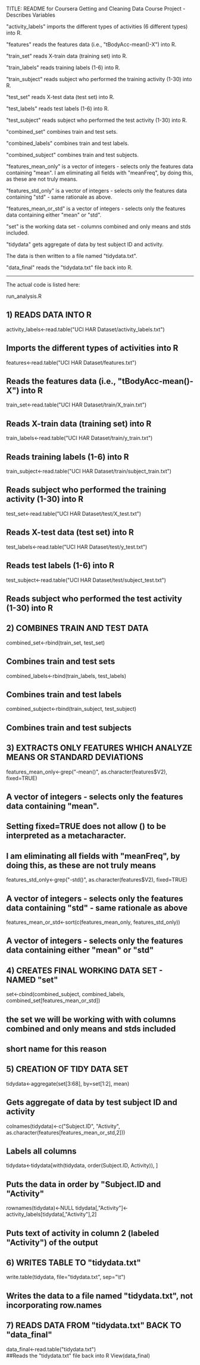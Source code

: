 TITLE: README for Coursera Getting and Cleaning Data Course Project - Describes Variables


"activity_labels" imports the different types of activities (6 different types) into R.

"features" reads the features data (i.e., "tBodyAcc-mean()-X") into R.

"train_set" reads X-train data (training set) into R.

"train_labels" reads training labels (1-6) into R.

"train_subject" reads subject who performed the training activity (1-30) into R.

"test_set" reads X-test data (test set) into R.

"test_labels" reads test labels (1-6) into R.

"test_subject" reads subject who performed the test activity (1-30) into R.

"combined_set" combines train and test sets.

"combined_labels" combines train and test labels.

"combined_subject" combines train and test subjects.

"features_mean_only" is a vector of integers - selects only the features data containing "mean".
   I am eliminating all fields with "meanFreq", by doing this, as these are not truly means.

"features_std_only" is a vector of integers - selects only the features data containing "std" - 
   same rationale as above.

"features_mean_or_std" is a vector of integers - selects only the features data containing either "mean" or "std".

"set" is the working data set - columns combined and only means and stds included.

"tidydata" gets aggregate of data by test subject ID and activity.

The data is then written to a file named "tidydata.txt".

"data_final" reads the "tidydata.txt" file back into R.

___________________________________________________________________________________________________________




The actual code is listed here:

run_analysis.R

## 1) READS DATA INTO R

activity_labels<-read.table("UCI HAR Dataset/activity_labels.txt")  
## Imports the different types of activities into R
features<-read.table("UCI HAR Dataset/features.txt")  
##  Reads the features data (i.e., "tBodyAcc-mean()-X") into R

train_set<-read.table("UCI HAR Dataset/train/X_train.txt")  
## Reads X-train data (training set) into R
train_labels<-read.table("UCI HAR Dataset/train/y_train.txt")  
## Reads training labels (1-6) into R
train_subject<-read.table("UCI HAR Dataset/train/subject_train.txt")  
## Reads subject who performed the training activity (1-30) into R

test_set<-read.table("UCI HAR Dataset/test/X_test.txt")  
## Reads X-test data (test set) into R
test_labels<-read.table("UCI HAR Dataset/test/y_test.txt")  
## Reads test labels (1-6) into R
test_subject<-read.table("UCI HAR Dataset/test/subject_test.txt")  
## Reads subject who performed the test activity (1-30) into R

## 2) COMBINES TRAIN AND TEST DATA

combined_set<-rbind(train_set, test_set)  
##  Combines train and test sets
combined_labels<-rbind(train_labels, test_labels)  
##  Combines train and test labels
combined_subject<-rbind(train_subject, test_subject)  
##  Combines train and test subjects

## 3) EXTRACTS ONLY FEATURES WHICH ANALYZE MEANS OR STANDARD DEVIATIONS

features_mean_only<-grep("-mean()", as.character(features$V2), fixed=TRUE)  
## A vector of integers - selects only the features data containing "mean".  
## Setting fixed=TRUE does not allow () to be interpreted as a metacharacter.  
## I am eliminating all fields with "meanFreq", by doing this, as these are not truly means
features_std_only<-grep("-std()", as.character(features$V2), fixed=TRUE)  
## A vector of integers - selects only the features data containing "std" - same rationale as above

features_mean_or_std<-sort(c(features_mean_only, features_std_only))  
## A vector of integers - selects only the features data containing either "mean" or "std"

## 4) CREATES FINAL WORKING DATA SET - NAMED "set"

set<-cbind(combined_subject, combined_labels, combined_set[features_mean_or_std])  
## the set we will be working with with columns combined and only means and stds included
## short name for this reason

## 5) CREATION OF TIDY DATA SET

tidydata<-aggregate(set[3:68], by=set[1:2], mean)  
##  Gets aggregate of data by test subject ID and activity
colnames(tidydata)<-c("Subject.ID", "Activity", as.character(features[features_mean_or_std,2]))  
## Labels all columns
tidydata<-tidydata[with(tidydata, order(Subject.ID, Activity)), ]  
## Puts the data in order by "Subject.ID and "Activity"
rownames(tidydata)<-NULL
tidydata[,"Activity"]<-activity_labels[tidydata[,"Activity"],2]  
##  Puts text of activity in column 2 (labeled "Activity") of the output

## 6) WRITES TABLE TO "tidydata.txt"

write.table(tidydata, file="tidydata.txt", sep="\t")  
## Writes the data to a file named "tidydata.txt", not incorporating row.names

## 7) READS DATA FROM "tidydata.txt" BACK TO "data_final"

data_final<-read.table("tidydata.txt")  
##Reads the "tidydata.txt" file back into R
View(data_final)